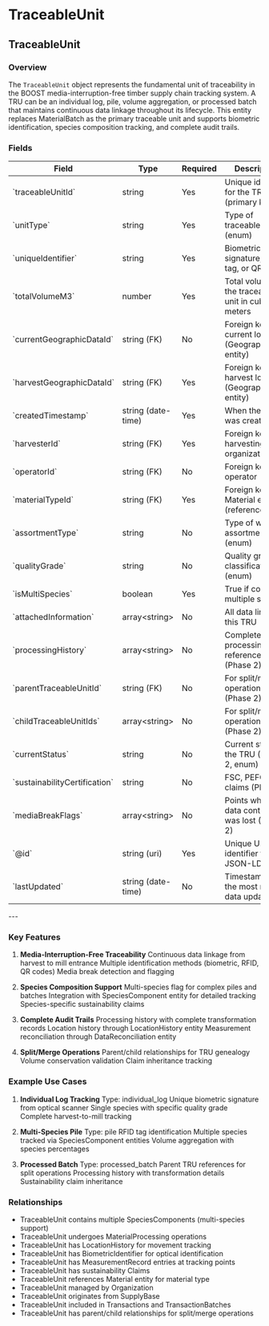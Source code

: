 # TraceableUnit

## TraceableUnit

### Overview
The `TraceableUnit` object represents the fundamental unit of traceability in the BOOST media-interruption-free timber supply chain tracking system. A TRU can be an individual log, pile, volume aggregation, or processed batch that maintains continuous data linkage throughout its lifecycle. This entity replaces MaterialBatch as the primary traceable unit and supports biometric identification, species composition tracking, and complete audit trails.

### Fields

<table class="data">
<thead>
<tr>
<th>Field
<th>Type
<th>Required
<th>Description
<th>Examples
</tr>
</thead>
<tbody>
<tr>
<td>`traceableUnitId`
<td>string
<td>Yes
<td>Unique identifier for the TRU (primary key)
<td>`TRU-LOG-001`, `TRU-PILE-CA-Klamath-042`
</tr>
<tr>
<td>`unitType`
<td>string
<td>Yes
<td>Type of traceable unit (enum)
<td>`individual_log`, `pile`, `volume_aggregation`, `processed_batch`
</tr>
<tr>
<td>`uniqueIdentifier`
<td>string
<td>Yes
<td>Biometric signature, RFID tag, or QR code
<td>`BIO-OAK-12345`, `RFID-TAG-67890`, `QR-CODE-ABC123`
</tr>
<tr>
<td>`totalVolumeM3`
<td>number
<td>Yes
<td>Total volume of the traceable unit in cubic meters
<td>`12.5`, `250.75`, `1000.0`
</tr>
<tr>
<td>`currentGeographicDataId`
<td>string (FK)
<td>No
<td>Foreign key to current location (GeographicData entity)
<td>`GEO-MILL-ENTRANCE-001`, `GEO-FOREST-ROAD-23`
</tr>
<tr>
<td>`harvestGeographicDataId`
<td>string (FK)
<td>Yes
<td>Foreign key to harvest location (GeographicData entity)
<td>`GEO-HARVEST-SITE-CA-001`
</tr>
<tr>
<td>`createdTimestamp`
<td>string (date-time)
<td>Yes
<td>When the TRU was created
<td>`2025-07-21T08:30:00Z`
</tr>
<tr>
<td>`harvesterId`
<td>string (FK)
<td>Yes
<td>Foreign key to harvesting organization
<td>`ORG-HARVESTER-001`
</tr>
<tr>
<td>`operatorId`
<td>string (FK)
<td>No
<td>Foreign key to operator
<td>`OP-JOHN-DOE-001`
</tr>
<tr>
<td>`materialTypeId`
<td>string (FK)
<td>Yes
<td>Foreign key to Material entity (reference table)
<td>`MAT-TYPE-PINE`, `MAT-TYPE-FIR`
</tr>
<tr>
<td>`assortmentType`
<td>string
<td>No
<td>Type of wood assortment (enum)
<td>`sawlog`, `pulpwood`, `biomass`, `chips`
</tr>
<tr>
<td>`qualityGrade`
<td>string
<td>No
<td>Quality grade classification (enum)
<td>`A`, `B`, `C`, `structural`, `fuel`
</tr>
<tr>
<td>`isMultiSpecies`
<td>boolean
<td>Yes
<td>True if contains multiple species
<td>`true`, `false`
</tr>
<tr>
<td>`attachedInformation`
<td>array&lt;string&gt;
<td>No
<td>All data linked to this TRU
<td>`["moisture_content: 12%", "bark_removed: true"]`
</tr>
<tr>
<td>`processingHistory`
<td>array&lt;string&gt;
<td>No
<td>Complete processing chain references (Phase 2)
<td>`["PROC-FELL-001", "PROC-LIMB-002"]`
</tr>
<tr>
<td>`parentTraceableUnitId`
<td>string (FK)
<td>No
<td>For split/merge operations (Phase 2)
<td>`TRU-PARENT-001`
</tr>
<tr>
<td>`childTraceableUnitIds`
<td>array&lt;string&gt;
<td>No
<td>For split/merge operations (Phase 2)
<td>`["TRU-CHILD-001", "TRU-CHILD-002"]`
</tr>
<tr>
<td>`currentStatus`
<td>string
<td>No
<td>Current status of the TRU (Phase 2, enum)
<td>`active`, `processed`, `delivered`, `consumed`
</tr>
<tr>
<td>`sustainabilityCertification`
<td>string
<td>No
<td>FSC, PEFC, etc. claims (Phase 2)
<td>`FSC-Mix Credit`, `SBP-compliant`
</tr>
<tr>
<td>`mediaBreakFlags`
<td>array&lt;string&gt;
<td>No
<td>Points where data continuity was lost (Phase 2)
<td>`["RFID_tag_lost_at_forest_road", "GPS_signal_interrupted"]`
</tr>
<tr>
<td>`@id`
<td>string (uri)
<td>Yes
<td>Unique URI identifier for JSON-LD
<td>`https://github.com/carbondirect/BOOST/schemas/traceable-unit/TRU-001`
</tr>
<tr>
<td>`lastUpdated`
<td>string (date-time)
<td>No
<td>Timestamp of the most recent data update
<td>`2025-07-21T15:45:00Z`
</tr>
</tbody>
</table>
---

### Key Features

1. **Media-Interruption-Free Traceability**
     Continuous data linkage from harvest to mill entrance
     Multiple identification methods (biometric, RFID, QR codes)
     Media break detection and flagging

2. **Species Composition Support**
     Multi-species flag for complex piles and batches
     Integration with SpeciesComponent entity for detailed tracking
     Species-specific sustainability claims

3. **Complete Audit Trails**
     Processing history with complete transformation records
     Location history through LocationHistory entity
     Measurement reconciliation through DataReconciliation entity

4. **Split/Merge Operations**
     Parent/child relationships for TRU genealogy
     Volume conservation validation
     Claim inheritance tracking

### Example Use Cases

1. **Individual Log Tracking**
     Type: individual_log
     Unique biometric signature from optical scanner
     Single species with specific quality grade
     Complete harvest-to-mill tracking

2. **Multi-Species Pile**
     Type: pile
     RFID tag identification
     Multiple species tracked via SpeciesComponent entities
     Volume aggregation with species percentages

3. **Processed Batch**
     Type: processed_batch
     Parent TRU references for split operations
     Processing history with transformation details
     Sustainability claim inheritance

### Relationships
- TraceableUnit contains multiple SpeciesComponents (multi-species support)
- TraceableUnit undergoes MaterialProcessing operations
- TraceableUnit has LocationHistory for movement tracking
- TraceableUnit has BiometricIdentifier for optical identification
- TraceableUnit has MeasurementRecord entries at tracking points
- TraceableUnit has sustainability Claims
- TraceableUnit references Material entity for material type
- TraceableUnit managed by Organization
- TraceableUnit originates from SupplyBase
- TraceableUnit included in Transactions and TransactionBatches
- TraceableUnit has parent/child relationships for split/merge operations